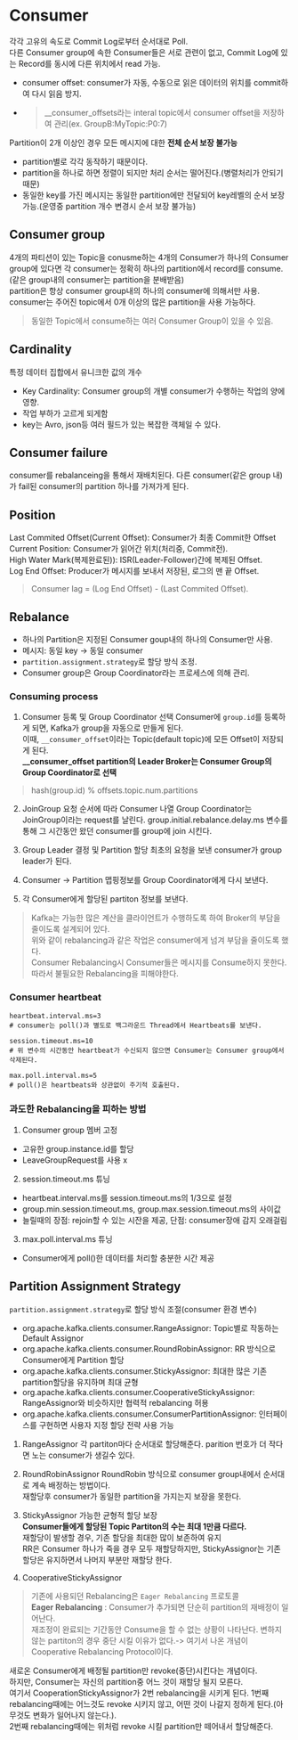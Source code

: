 # Consumer

각각 고유의 속도로 Commit Log로부터 순서대로 Poll.  
다른 Consumer group에 속한 Consumer들은 서로 관련이 없고, Commit Log에 있는 Record를 동시에 다른 위치에서 read 가능.  

- consumer offset: consumer가 자동, 수동으로 읽은 데이터의 위치를 commit하여 다시 읽음 방지.  
- > __consumer_offsets라는 interal topic에서 consumer offset을 저장하여 관리(ex. GroupB:MyTopic:P0:7)

Partition이 2개 이상인 경우 모든 메시지에 대한 **전체 순서 보장 불가능**
- partition별로 각각 동작하기 때문이다.
- partition을 하나로 하면 정렬이 되지만 처리 순서는 떨어진다.(병렬처리가 안되기 때문)
- 동일한 key를 가진 메시지는 동일한 partition에만 전달되어 key레벨의 순서 보장 가능.(운영중 partition 개수 변경시 순서 보장 불가능)

## Consumer group

4개의 파티션이 있는 Topic을 conusme하는 4개의 Consumer가 하나의 Consumer group에 있다면 각 consumer는 정확히 하나의 partition에서 record를 consume.(같은 group내의 consumer는 partition을 분배받음)  
partition은 항상 consumer group내의 하나의 consumer에 의해서만 사용.  
consumer는 주어진 topic에서 0개 이상의 많은 partition을 사용 가능하다.

> 동일한 Topic에서 consume하는 여러 Consumer Group이 있을 수 있음.  

## Cardinality
특정 데이터 집합에서 유니크한 값의 개수

- Key Cardinality: Consumer group의 개별 consumer가 수행하는 작업의 양에 영향. 
- 작업 부하가 고르게 되게함
- key는 Avro, json등 여러 필드가 있는 복잡한 객체일 수 있다.

## Consumer failure
consumer를 rebalanceing을 통해서 재배치된다.
다른 consumer(같은 group 내)가 fail된 consumer의 partition 하나를 가져가게 된다.

## Position
Last Commited Offset(Current Offset): Consumer가 최종 Commit한 Offset   
Current Position: Consumer가 읽어간 위치(처리중, Commit전).  
High Water Mark(복제완료된)): ISR(Leader-Follower)간에 복제된 Offset.  
Log End Offset: Producer가 메시지를 보내서 저장된, 로그의 맨 끝 Offset.  
> Consumer lag = (Log End Offset) - (Last Commited Offset).  


## Rebalance

- 하나의 Partition은 지정된 Consumer goup내의 하나의 Consumer만 사용.
- 메시지: 동일 key -> 동일 consumer
- `partition.assignment.strategy`로 할당 방식 조정.
- Consumer group은 Group Coordinator라는 프로세스에 의해 관리.

### Consuming process

1. Consumer 등록 및 Group Coordinator 선택
Consumer에 `group.id`를 등록하게 되면, Kafka가 group을 자동으로 만들게 된다.  
이때, `__consumer_offset`이라는 Topic(default topic)에 모든 Offset이 저장되게 된다.  
**__consumer_offset partition의 Leader Broker는 Consumer Group의 Group Coordinator로 선택**
> hash(group.id) % offsets.topic.num.partitions

2. JoinGroup 요청 순서에 따라 Consumer 나열
Group Coordinator는 JoinGroup이라는 request를 날린다.
group.initial.rebalance.delay.ms 변수를 통해 그 시간동안 왔던 consumer를 group에 join 시킨다.  

3. Group Leader 결정 및 Partition 할당
최초의 요청을 보낸 consumer가 group leader가 된다.

4. Consumer -> Partition 맵핑정보를 Group Coordinator에게 다시 보낸다.

5. 각 Consumer에게 할당된 partiton 정보를 보낸다.

> Kafka는 가능한 많은 계산을 클라이언트가 수행하도록 하여 Broker의 부담을 줄이도록 설계되어 있다.  
> 위와 같이 rebalancing과 같은 작업은 consumer에게 넘겨 부담을 줄이도록 했다.  
> Consumer Rebalancing시 Consumer들은 메시지를 Consume하지 못한다. 따라서 불필요한 Rebalancing을 피해야한다.

### Consumer heartbeat
```shell
heartbeat.interval.ms=3 
# consumer는 poll()과 별도로 백그라운드 Thread에서 Heartbeats를 보낸다.

session.timeout.ms=10
# 위 변수의 시간동안 heartbeat가 수신되지 않으면 Consumer는 Consumer group에서 삭제된다.

max.poll.interval.ms=5
# poll()은 heartbeats와 상관없이 주기적 호출된다.
```

### 과도한 Rebalancing을 피하는 방법
1. Consumer group 멤버 고정
- 고유한 group.instance.id를 할당
- LeaveGroupRequest를 사용 x

2. session.timeout.ms 튜닝
- heartbeat.interval.ms를 session.timeout.ms의 1/3으로 설정
- group.min.session.timeout.ms, group.max.session.timeout.ms의 사이값
- 늘릴때의 장점: rejoin할 수 있는 시잔을 제공, 단점: consumer장애 감지 오래걸림

3. max.poll.interval.ms 튜닝
- Consumer에게 poll()한 데이터를 처리할 충분한 시간 제공


## Partition Assignment Strategy

`partition.assignment.strategy`로 할당 방식 조절(consumer 환경 변수)

- org.apache.kafka.clients.consumer.RangeAssignor: Topic별로 작동하는 Default Assignor
- org.apache.kafka.clients.consumer.RoundRobinAssignor: RR 방식으로 Consumer에게 Partition 할당 
- org.apache.kafka.clients.consumer.StickyAssignor: 최대한 많은 기존 partition할당을 유지하며 최대 균형
- org.apache.kafka.clients.consumer.CooperativeStickyAssignor: RangeAssignor와 비슷하지만 협력적 rebalancing 허용
- org.apache.kafka.clients.consumer.ConsumerPartitionAssignor: 인터페이스를 구현하면 사용자 지정 할당 전략 사용 가능

1. RangeAssignor
각 partiton마다 순서대로 할당해준다. parition 번호가 더 작다면 노는 consumer가 생길수 있다.

2. RoundRobinAssignor
RoundRobin 방식으로 consumer group내에서 순서대로 계속 배정하는 방법이다.  
재할당후 consumer가 동일한 partition을 가지는지 보장을 못한다.  

3. StickyAssignor
가능한 균형적 할당 보장  
**Consumer들에게 할당된 Topic Partiton의 수는 최대 1만큼 다르다.**  
재할당이 발생할 경우, 기존 할당을 최대한 많이 보존하여 유지  
RR은 Consumer 하나가 죽을 경우 모두 재할당하지만, StickyAssignor는 기존 할당은 유지하면서 나머지 부분만 재할당 한다.

4. CooperativeStickyAssignor

> 기존에 사용되던 Rebalancing은 `Eager Rebalancing` 프로토콜  
> **Eager Rebalancing** : Consumer가 추가되면 단순히 partition의 재배정이 일어난다.  
> 재조정이 완료되는 기간동안 Consume을 할 수 없는 상황이 나타난다.
> 변하지 않는 partiton의 경우 중단 시킬 이유가 없다.-> 여기서 나온 개념이 Cooperative Rebalancing Protocol이다.

새로온 Consumer에게 배정될 partition만 revoke(중단)시킨다는 개념이다.  
하지만, Consumer는 자신의 partition중 어느 것이 재할당 될지 모른다.  
여기서 CooperationStickyAssignor가 2번 rebalancing을 시키게 된다. 
1번째 rebalancing때에는 어느것도 revoke 시키지 않고, 어떤 것이 나갈지 정하게 된다.(아무것도 변화가 일어나지 않는다.).  
2번째 rebalancing때에는 위처럼 revoke 시킬 partition만 떼어내서 할당해준다.  

